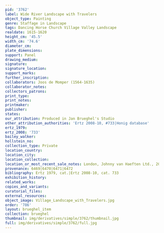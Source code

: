 ```yaml
---
pid: '3762'
label: Wide River Landscape with Travelers
object_type: Painting
genre: Staffage in Landscape
tags: Dancing Horse Church Village Valley Landscape
realdate: 1615-1620
height_cm: '45.5'
width_cm: '74.6'
diameter_cm: 
plate_dimensions: 
support: Panel
drawing_medium: 
signature: 
signature_location: 
support_marks: 
further_inscription: 
collaborators: Joos de Momper (1564-1635)
collaborator_notes: 
collectors_patrons: 
print_type: 
print_notes: 
printmaker: 
publisher: 
states: 
our_attribution: Produced in Jan Brueghel's Studio
other_attribution_authorities: 'Ertz 2008-10, #733|Honig database'
ertz_1979: 
ertz_2008: '733'
bailey_walker: 
hollstein_no: 
collection_type: Private
location_country: 
location_city: 
location_collection: 
location_or_most_recent_sale_notes: London, Johnny van Haeften Ltd., 2004
provenance: 6469|6470|6471|6472
bibliography: Ertz 1979, cat.|Ertz 2008-10, cat. 733
exhibition_history: 
related_works: 
copies_and_variants: 
curatorial_files: 
external_resources: 
object_image: Village_Landscape_with_Travelers.jpg
order: '786'
layout: brueghel_item
collection: brueghel
thumbnail: img/derivatives/simple/3762/thumbnail.jpg
full: img/derivatives/simple/3762/full.jpg
---
```

